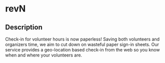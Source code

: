 # revN

## Description

Check-in for volunteer hours is now paperless! Saving both volunteers and organizers time, we aim to cut down on wasteful paper sign-in sheets.
Our service provides a geo-location based check-in from the web so you know when and where your volunteers are.